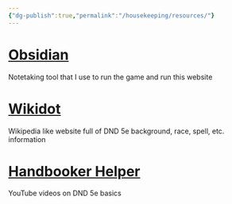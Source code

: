 ```yaml
---
{"dg-publish":true,"permalink":"/housekeeping/resources/"}
---
```



# [Obsidian](https://obsidian.md/)
Notetaking tool that I use to run the game and run this website


# [Wikidot](http://dnd5e.wikidot.com/)
Wikipedia like website full of DND 5e background, race, spell, etc. information


# [Handbooker Helper](https://www.youtube.com/playlist?list=PL1tiwbzkOjQyr6-gqJ8r29j_rJkR49uDN)
YouTube videos on DND 5e basics